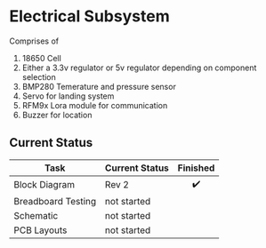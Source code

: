 # Electrical Subsystem

Comprises of

1. 18650 Cell
2. Either a 3.3v regulator or 5v regulator depending on component selection
3. BMP280 Temerature and pressure sensor
4. Servo for landing system
5. RFM9x Lora module for communication
6. Buzzer for location

## Current Status

| Task                 | Current Status | Finished         | 
|----------------------|----------------|:----------------:|
| Block Diagram        | Rev 2          |:heavy_check_mark:|
| Breadboard Testing   | not started    |                  |
| Schematic            | not started    |                  |
| PCB Layouts          | not started    |                  |
